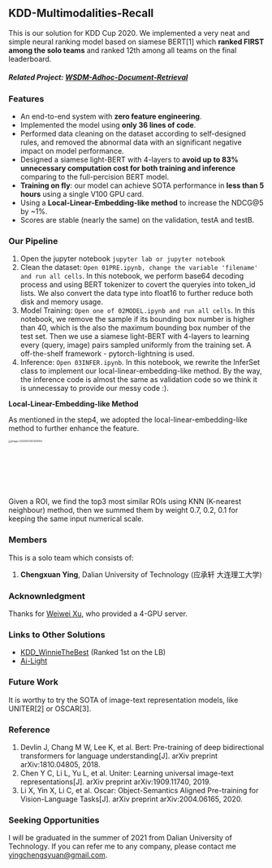 ## KDD-Multimodalities-Recall

This is our solution for KDD Cup 2020. We implemented a very neat and simple neural ranking model based on siamese BERT[1] which **ranked FIRST among the solo teams** and ranked 12th among all teams on the final leaderboard.

##### Related Project: [WSDM-Adhoc-Document-Retrieval](https://github.com/chengsyuan/WSDM-Adhoc-Document-Retrieval)

### Features	

* An end-to-end system with **zero feature engineering**.
* Implemented the model using **only 36 lines of code**.
* Performed data cleaning on the dataset according to self-designed rules, and removed the abnormal data with an significant negative impact on model performance. 
* Designed a siamese light-BERT with 4-layers to **avoid up to 83% unnecessary computation cost for both training and inference** comparing to the full-percision BERT model.
* **Training on fly**: our model can achieve SOTA performance in **less than 5 hours** using a single V100 GPU card.
* Using a **Local-Linear-Embedding-like method** to increase the NDCG@5 by ~1%.
* Scores are stable (nearly the same) on the validation, testA and testB.

### Our Pipeline

1. Open the jupyter notebook ```jupyter lab or jupyter notebook```
2. Clean the dataset: ```Open 01PRE.ipynb, change the variable 'filename' and run all cells```. In this notebook, we perform base64 decoding process and using BERT tokenizer to covert the queryies into token_id lists. We also convert the data type into float16 to further reduce both disk and memory usage.
3. Model Training: ```Open one of 02MODEL.ipynb and run all cells```. In this notebook, we remove the sample if its bounding box number is higher than 40, which is the also the maximum bounding box number of the test set. Then we use a siamese light-BERT with 4-layers to learning every (query, image) pairs sampled uniformly from the training set. A off-the-shelf framework - pytorch-lightning is used.
4. Inference: ```Open 03INFER.ipynb```. In this notebook, we rewrite the InferSet class to implement our local-linear-embedding-like method. By the way, the inference code is almost the same as validation code so we think it is unnecessay to provide our messy code :).

**Local-Linear-Embedding-like Method**

As mentioned in the step4, we adopted the local-linear-embedding-like method to further enhance the feature.

<img src="images/lle.png" alt="image-20200613151309784" style="zoom:33%;" width="280" height="300"/>

Given a ROI, we find the top3 most similar ROIs using KNN (K-nearest neighbour) method, then we summed them by weight 0.7, 0.2, 0.1 for keeping the same input numerical scale.

### Members

This is a solo team which consists of:

1. **Chengxuan Ying**, Dalian University of Technology (应承轩 大连理工大学)

### Acknownledgment

Thanks for [Weiwei Xu](http://www.cad.zju.edu.cn/home/weiweixu/weiweixu_en.htm), who provided a 4-GPU server.

### Links to Other Solutions

* [KDD_WinnieTheBest](https://github.com/steven95421/KDD_WinnieTheBest) (Ranked 1st on the LB)
* [Ai-Light](https://github.com/Ai-Light/KDD2020Multimodalities)

### Future Work

It is worthy to try the SOTA of image-text representation models, like UNITER[2] or OSCAR[3].

### Reference

1. Devlin J, Chang M W, Lee K, et al. Bert: Pre-training of deep bidirectional transformers for language understanding[J]. arXiv preprint arXiv:1810.04805, 2018.
2. Chen Y C, Li L, Yu L, et al. Uniter: Learning universal image-text representations[J]. arXiv preprint arXiv:1909.11740, 2019.
3. Li X, Yin X, Li C, et al. Oscar: Object-Semantics Aligned Pre-training for Vision-Language Tasks[J]. arXiv preprint arXiv:2004.06165, 2020.

### Seeking Opportunities

I will be graduated in the summer of 2021 from Dalian University of Technology. If you can refer me to any company, please contact me [yingchengsyuan@gmail.com](mailto:yingchengsyuan@gmail.com).

